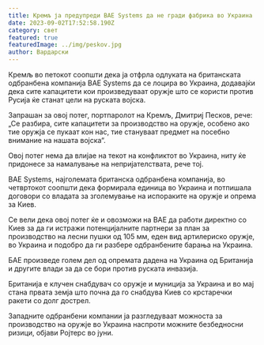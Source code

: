 ```yaml
---
title: Кремљ ја предупреди BAE Systems да не гради фабрика во Украина
date: 2023-09-02T17:52:58.190Z
category: свет
featured: true
featuredImage: ../img/peskov.jpg
author: Вардарски
---
```

Кремљ во петокот соопшти дека ја отфрла одлуката на британската одбранбена компанија BAE Systems да се лоцира во Украина, додавајќи дека сите капацитети кои произведуваат оружје што се користи против Русија ќе станат цели на руската војска.

Запрашан за овој потег, портпаролот на Кремљ, Дмитриј Песков, рече: „Се разбира, сите капацитети за производство на оружје, особено ако тие оружја се пукаат кон нас, тие стануваат предмет на посебно внимание на нашата војска“.

Овој потег нема да влијае на текот на конфликтот во Украина, ниту ќе придонесе за намалување на непријателствата, рече тој.

BAE Systems, најголемата британска одбранбена компанија, во четвртокот соопшти дека формирала единица во Украина и потпишала договори со владата за зголемување на испораките на оружје и опрема за Киев.

Се вели дека овој потег ќе и овозможи на BAE да работи директно со Киев за да ги истражи потенцијалните партнери за план за производство на лесни пушки од 105 мм, еден вид артилериско оружје, во Украина и подобро да ги разбере одбранбените барања на Украина.

БАЕ произведе голем дел од опремата дадена на Украина од Британија и другите влади за да се бори против руската инвазија.

Британија е клучен снабдувач со оружје и муниција за Украина и во мај стана првата земја што почна да го снабдува Киев со крстаречки ракети со долг дострел.

Западните одбранбени компании ја разгледуваат можноста за производство на оружје во Украина наспроти можните безбедносни ризици, објави Ројтерс во јуни.